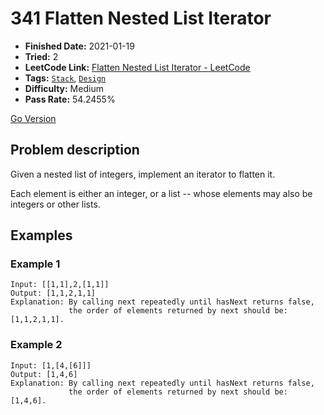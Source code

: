 # 341 Flatten Nested List Iterator

- **Finished Date:** 2021-01-19
- **Tried:** 2
- **LeetCode Link:** [Flatten Nested List Iterator - LeetCode](https://leetcode.com/problems/flatten-nested-list-iterator/)
- **Tags:** [`Stack`](https://leetcode.com/tag/stack/), [`Design`](https://leetcode.com/tag/design/)
- **Difficulty:** Medium
- **Pass Rate:** 54.2455%

[Go Version](../Go/341_Flatten_Nested_List_Iterator/main.go)

## Problem description

Given a nested list of integers, implement an iterator to flatten it.

Each element is either an integer, or a list -- whose elements may also be integers or other lists.

## Examples

### Example 1

```
Input: [[1,1],2,[1,1]]
Output: [1,1,2,1,1]
Explanation: By calling next repeatedly until hasNext returns false,
             the order of elements returned by next should be: [1,1,2,1,1].
```

### Example 2

```
Input: [1,[4,[6]]]
Output: [1,4,6]
Explanation: By calling next repeatedly until hasNext returns false,
             the order of elements returned by next should be: [1,4,6].
```
